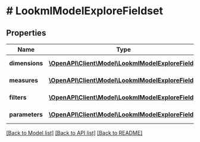 # # LookmlModelExploreFieldset

## Properties

Name | Type | Description | Notes
------------ | ------------- | ------------- | -------------
**dimensions** | [**\OpenAPI\Client\Model\LookmlModelExploreField[]**](LookmlModelExploreField.md) | Array of dimensions | [optional] [readonly]
**measures** | [**\OpenAPI\Client\Model\LookmlModelExploreField[]**](LookmlModelExploreField.md) | Array of measures | [optional] [readonly]
**filters** | [**\OpenAPI\Client\Model\LookmlModelExploreField[]**](LookmlModelExploreField.md) | Array of filters | [optional] [readonly]
**parameters** | [**\OpenAPI\Client\Model\LookmlModelExploreField[]**](LookmlModelExploreField.md) | Array of parameters | [optional] [readonly]

[[Back to Model list]](../../README.md#models) [[Back to API list]](../../README.md#endpoints) [[Back to README]](../../README.md)
